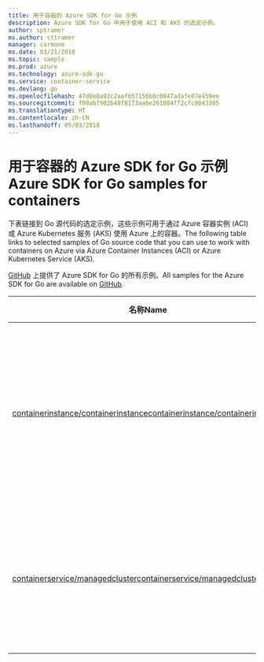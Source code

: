 ```yaml
---
title: 用于容器的 Azure SDK for Go 示例
description: Azure SDK for Go 中用于使用 ACI 和 AKS 的选定示例。
author: sptramer
ms.author: sttramer
manager: carmonm
ms.date: 03/21/2018
ms.topic: sample
ms.prod: azure
ms.technology: azure-sdk-go
ms.service: container-service
ms.devlang: go
ms.openlocfilehash: 47d8e8a92c2aaf657156b8c0047adafe87e459ee
ms.sourcegitcommit: f08abf902b48f8173aa6e261084ff2cfc9043305
ms.translationtype: HT
ms.contentlocale: zh-CN
ms.lasthandoff: 05/03/2018
---
```

# <a name="azure-sdk-for-go-samples-for-containers"></a><span data-ttu-id="1c825-103">用于容器的 Azure SDK for Go 示例</span><span class="sxs-lookup"><span data-stu-id="1c825-103">Azure SDK for Go samples for containers</span></span>

<span data-ttu-id="1c825-104">下表链接到 Go 源代码的选定示例，这些示例可用于通过 Azure 容器实例 (ACI) 或 Azure Kubernetes 服务 (AKS) 使用 Azure 上的容器。</span><span class="sxs-lookup"><span data-stu-id="1c825-104">The following table links to selected samples of Go source code that you can use to work with containers on Azure via Azure Container Instances (ACI) or Azure Kubernetes Service (AKS).</span></span> 

<span data-ttu-id="1c825-105">[GitHub](https://github.com/Azure-Samples/azure-sdk-for-go-samples) 上提供了 Azure SDK for Go 的所有示例。</span><span class="sxs-lookup"><span data-stu-id="1c825-105">All samples for the Azure SDK for Go are available on [GitHub](https://github.com/Azure-Samples/azure-sdk-for-go-samples).</span></span>

| <span data-ttu-id="1c825-106">名称</span><span class="sxs-lookup"><span data-stu-id="1c825-106">Name</span></span> | <span data-ttu-id="1c825-107">说明</span><span class="sxs-lookup"><span data-stu-id="1c825-107">Description</span></span> |
|------|-------------|
| [<span data-ttu-id="1c825-108">containerinstance/containerinstance</span><span class="sxs-lookup"><span data-stu-id="1c825-108">containerinstance/containerinstance</span></span>](https://github.com/Azure-Samples/azure-sdk-for-go-samples/blob/master/containerinstance/containerinstance.go) | <span data-ttu-id="1c825-109">在 Azure 容器实例中使用容器组。</span><span class="sxs-lookup"><span data-stu-id="1c825-109">Work with container groups in Azure Container Instances.</span></span> <span data-ttu-id="1c825-110">在 ACI 组中创建和修改容器。</span><span class="sxs-lookup"><span data-stu-id="1c825-110">Create and modify containers in an ACI group.</span></span> |
| [<span data-ttu-id="1c825-111">containerservice/managedcluster</span><span class="sxs-lookup"><span data-stu-id="1c825-111">containerservice/managedcluster</span></span>](https://github.com/Azure-Samples/azure-sdk-for-go-samples/blob/master/containerservice/managedcluster.go) | <span data-ttu-id="1c825-112">创建、删除和检查 Azure Kubernetes 服务 (AKS) 客户端。</span><span class="sxs-lookup"><span data-stu-id="1c825-112">Create, delete, and inspect Azure Kubernetes Service (AKS) clients.</span></span> |

